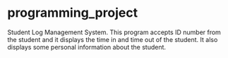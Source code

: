 # programming_project
Student Log Management System.
This program accepts ID number from the student and it displays the time in and time out of the student. It also displays some personal information about the student.
